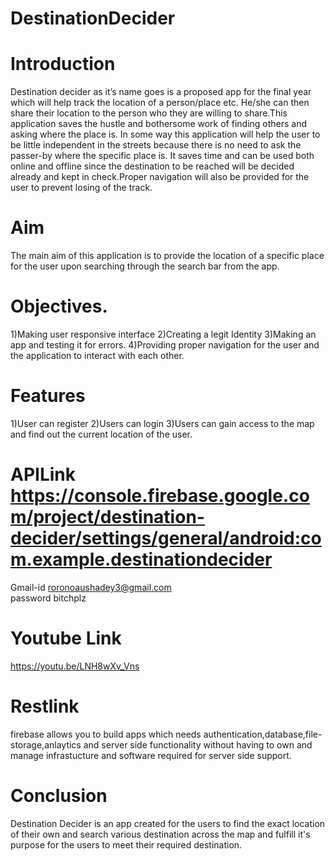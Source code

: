 # DestinationDecider

# Introduction
Destination decider as it’s name goes is a proposed app for the final year which will help track the location of a person/place etc. He/she can then share their location to the person who they are willing to share.This application saves the hustle and bothersome work of finding others and asking where the place is. In some way this application will help the user to be little independent in the streets because there is no need to ask  the passer-by where the specific place is. It saves time and can be used both online and offline since the destination to be reached will be decided already and kept in check.Proper navigation will also be provided for the user to prevent losing of the track.

# Aim
The main aim of this application is to provide the location of a specific place for the user upon searching through the search bar from the app.

# Objectives.
1)Making user responsive interface
2)Creating a legit Identity
3)Making an app and testing it for errors.
4)Providing proper navigation for the user and the application to interact with each other.

# Features
1)User can register
2)Users can login
3)Users can gain access to the map and find out the current location of the user.

# APILink https://console.firebase.google.com/project/destination-decider/settings/general/android:com.example.destinationdecider
Gmail-id roronoaushadey3@gmail.com  
password bitchplz

# Youtube Link
https://youtu.be/LNH8wXv_Vns

# Restlink
firebase allows you to build apps which needs authentication,database,file-storage,anlaytics and server side functionality without having to own and manage infrastucture and software required for server side support.

# Conclusion
Destination Decider is an app created for the users to find the exact location of their own and search various destination across the map and fulfill it's purpose for the users to meet their required destination.
